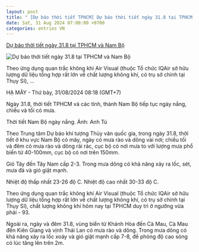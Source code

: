```yaml
---
layout: post
title: " [Dự báo thời tiết TPHCM] Dự báo thời tiết ngày 31.8 tại TPHCM và Nam Bộ"
date: Sat, 31 Aug 2024 07:00:00 +0700
categories: entries VN
---
```

[Dự báo thời tiết ngày 31.8 tại TPHCM và Nam Bộ](https://laodongtre.laodong.vn/moi-truong/du-bao-thoi-tiet-ngay-318-tai-tphcm-va-nam-bo-1387353.ldo)

![Dự báo thời tiết ngày 31.8 tại TPHCM và Nam Bộ](https://media-cdn-v2.laodong.vn/storage/newsportal/2024/8/31/1387353/Thoi-Tiet.jpg?w=800&crop=auto&scale=both)

Theo ứng dụng quan trắc không khí Air Visual (thuộc Tổ chức IQAir sở hữu lượng dữ liệu tổng hợp rất lớn về chất lượng không khí, có trụ sở chính tại Thụy Sĩ), ...

HẠ MÂY - Thứ bảy, 31/08/2024 08:18 (GMT+7)

Ngày 31.8, thời tiết TPHCM và các tỉnh, thành Nam Bộ tiếp tục ngày nắng, chiều và tối có mưa.

Thời tiết Nam Bộ ngày nắng. Ảnh: Anh Tú

Theo Trung tâm Dự báo khí tượng Thủy văn quốc gia, trong ngày 31.8, thời tiết ở khu vực Nam Bộ có mây, ngày có mưa rào và dông vài nơi; chiều tối và đêm có mưa rào và dông rải rác, cục bộ có nơi mưa to với lượng mưa phổ biến từ 40-100mm, cục bộ có nơi trên 150mm.

Gió Tây đến Tây Nam cấp 2-3. Trong mưa dông có khả năng xảy ra lốc, sét, mưa đá và gió giật mạnh.

Nhiệt độ thấp nhất 23-26 độ C. Nhiệt độ cao nhất 30-33 độ C.

Theo ứng dụng quan trắc không khí Air Visual (thuộc Tổ chức IQAir sở hữu lượng dữ liệu tổng hợp rất lớn về chất lượng không khí, có trụ sở chính tại Thụy Sĩ), chất lượng không khí hôm nay tại TPHCM duy trì ở ngưỡng vừa phải - 93.

Ngoài ra, ngày và đêm 31.8, vùng biển từ Khánh Hòa đến Cà Mau, Cà Mau đến Kiên Giang và vịnh Thái Lan có mưa rào và dông. Trong mưa dông có khả năng xảy ra lốc xoáy và gió giật mạnh cấp 7-8, đề phòng độ cao sóng có lúc tăng lên trên 2m.

